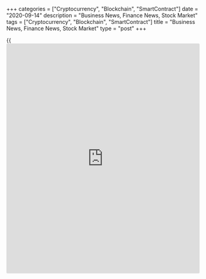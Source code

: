 +++
categories = ["Cryptocurrency", "Blockchain", "SmartContract"]
date = "2020-09-14"
description = "Business News, Finance News, Stock Market"
tags = ["Cryptocurrency", "Blockchain", "SmartContract"]
title = "Business News, Finance News, Stock Market"
type = "post"
+++

{{<iframe id="large-banner" src="https://www.bounty.group/#slide=27.0" width="100%" height="600" scrolling="no" style="border: 0px solid rgb(216, 221, 230); border-radius: 3px;">}}

Shares of the business software giant Oracle Corp. (ORCL) touched a
52-week high of $61.86 Friday morning, and are currently trading at
$61.00, up $3.67 or 6.39% in the regular trading session. The company,
on Thursday, reported first-quarter results that surpassed Wall Street
estimates, driven...

[Read More][1]

India's consumer price inflation slowed slightly in August, defying
expectations for a modest acceleration, figures from the statistical
office showed on Monday. The consumer price index rose 6.69 percent
year-on-year following a 6.73 percent increase in July. Economists had
forecast 6.85 percent...

[Read More ][2]

   1. www.rtt[news](https://www.letsplayfx.com/blog/forex-news-website/).com/list/earnings.aspx
   2. www.rtt[news](https://www.letsplayfx.com/blog/forex-news-website/).com/Content/EconomicNews.aspx